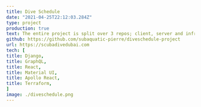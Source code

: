 ```yaml
---
title: Dive Schedule
date: "2021-04-25T22:12:03.284Z"
type: project
production: true
text: The entire project is split over 3 repos; client, server and infrastructure. The project is used as a scheduling application for Sandy Beach Dive Centre. The client is written using TypeScript with ReactJS and Apollo client. The API is a Django application using Graphene Django to expose a GraphQL API. The infrastructure is written written using Terraform, it supports an ECS service built using an AWS pipeline and Docker. The frontend is hosted on AWS CloudFront, any push the the main branch of the repos triggers a build which is automatically tested and pushed to production environment.
github: https://github.com/subaquatic-pierre/diveschedule-project
url: https://scubadivedubai.com
tech: [
title: Django,
title: GraphQL,
title: React,
title: Material UI,
title: Apollo React,
title: Terraform,
]
image: ./diveschedule.png
---
```


